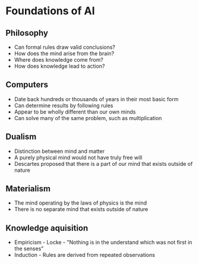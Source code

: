 Foundations of AI
=================

Philosophy
----------

- Can formal rules draw valid conclusions?
- How does the mind arise from the brain?
- Where does knowledge come from?
- How does knowledge lead to action?

Computers
---------

- Date back hundreds or thousands of years in their most basic form
- Can determine results by following rules
- Appear to be wholly different than our own minds
- Can solve many of the same problem, such as multiplication

Dualism
-------

- Distinction between mind and matter
- A purely physical mind would not have truly free will
- Descartes proposed that there is a part of our mind that exists outside of nature

Materialism
-----------

- The mind operating by the laws of physics is the mind
- There is no separate mind that exists outside of nature

Knowledge aquisition
--------------------

- Empiricism - Locke - "Nothing is in the understand which was not first in the senses"
- Induction - Rules are derived from repeated observations